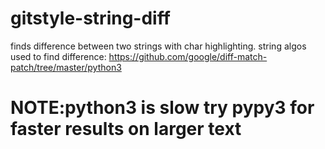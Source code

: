 # gitstyle-string-diff
finds difference between two strings with char highlighting.
string algos used to find difference: https://github.com/google/diff-match-patch/tree/master/python3
# NOTE:python3 is slow try pypy3 for faster results on larger text
